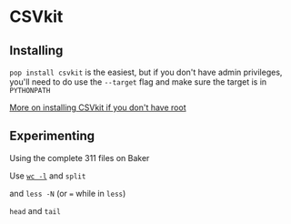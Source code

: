 # CSVkit

## Installing
`pop install csvkit` is the easiest, but if you don't have admin privileges, you'll need to do use the `--target` flag and make sure the target is in `PYTHONPATH`

[More on installing CSVkit if you don't have root](http://stackoverflow.com/questions/2915471/install-a-python-package-into-a-different-directory-using-pip)

## Experimenting
Using the complete 311 files on Baker


Use [`wc -l`](http://unixhelp.ed.ac.uk/CGI/man-cgi?wc) and `split` 

and `less -N` (or `=` while in `less`)

`head` and `tail`



